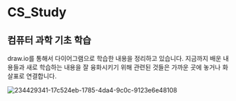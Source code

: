 # CS_Study
 컴퓨터 과학 기초 학습
 ---
 draw.io를 통해서 다이어그램으로 학습한 내용을 정리하고 있습니다.
 지금까지 배운 내용들과 새로 학습하는 내용을 잘 융화시키기 위해 관련된 것들은 가까운 곳에 놓거나 화살표로 연결합니다.
 
![234429341-17c524eb-1785-4da4-9c0c-9123e6e48108](https://user-images.githubusercontent.com/46528018/234429492-214f6e59-9326-4c01-8984-59775358ac1c.png)
